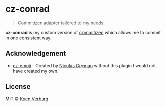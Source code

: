 # cz-conrad

> Commitizen adapter tailored to my needs.

**cz-conrad** is my custom version of [commitizen] which allows me to commit in one consistent way.

## Acknowledgement

- [cz-emoji](https://github.com/ngryman/cz-emoji) - Created by [Nicolas Gryman](https://github.com/ngryman) without this plugin I would not have created my own.

## License

MIT © [Koen Verburg](https://koenverburg.dev)

[commitizen]: https://github.com/commitizen/cz-cli
[inquirer.js]: https://github.com/SBoudrias/Inquirer.js/

